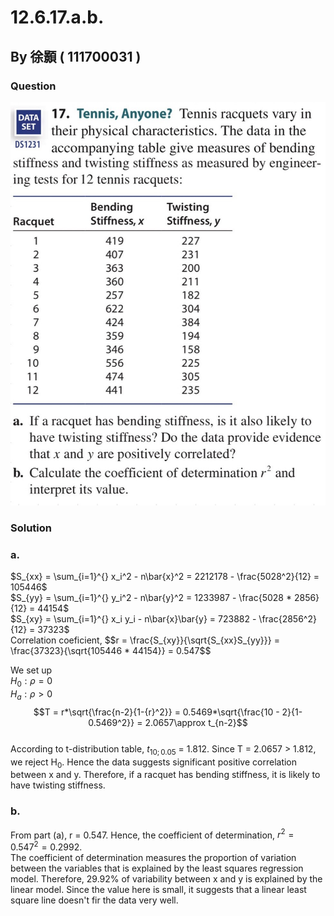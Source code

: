 # 12.6.17.a.b.

## By 徐顥 ( 111700031 )

### Question
![圖1](https://github.com/HWTeng-Course/202402-Statistics/blob/eb3fbf99d3eeec2c2b8e4d4a39a6dc7fbacc5367/Images/S__3072024.jpg)

### Solution 
### a.

  $S_{xx} = \sum_{i=1}^{} x_i^2 - n\bar{x}^2 = 2212178 - \frac{5028^2}{12} = 105446$<br>
  $S_{yy} = \sum_{i=1}^{} y_i^2 - n\bar{y}^2 = 1233987 - \frac{5028 * 2856}{12} = 44154$<br>
  $S_{xy} = \sum_{i=1}^{} x_i y_i - n\bar{x}\bar{y} = 723882 - \frac{2856^2}{12} = 37323$<br>
Correlation coeficient, 
  $$r = \frac{S_{xy}}{\sqrt{S_{xx}S_{yy}}\} = \frac{37323}{\sqrt{105446 * 44154}\} = 0.547$$<br>

We set up<br>
$H_0:ρ=0$\
$H_a:ρ>0$
  $$T = r*\sqrt{\frac{n-2}{1-{r}^2}} = 0.5469*\sqrt{\frac{10 - 2}{1-0.5469^2}} = 2.0657\approx t_{n-2}$$<br>
According to t-distribution table, $t_{10;0.05}$ = 1.812. Since T = 2.0657 > 1.812, we reject H<sub>0</sub>. Hence the data suggests significant positive correlation between x and y. Therefore, if a racquet has bending stiffness, it is likely to have twisting stiffness.

### b.

From part (a), r = 0.547. Hence, the coefficient of determination, $r^2 = 0.547^2 = 0.2992.$<br>
The coefficient of determination measures the proportion of variation between the variables that is explained by the least squares regression model. Therefore, 29.92% of variability between x and y is explained by the linear model. Since the value here is small, it suggests that a linear least square line doesn't fir the data very well.
